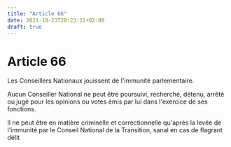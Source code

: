 ```yaml
---
title: "Article 66"
date: 2021-10-23T20:23:11+02:00
draft: true
---
```


# Article 66

Les Conseillers Nationaux jouissent de l'immunité parlementaire.

Aucun Conseiller National ne peut être poursuivi, recherché, détenu, arrêté ou jugé pour les opinions ou votes émis par lui dans l'exercice de ses fonctions.

Il ne peut être en matière criminelle et correctionnelle qu'après la levée de l'immunité par le Conseil National de la Transition, sanal en cas de flagrant délit
